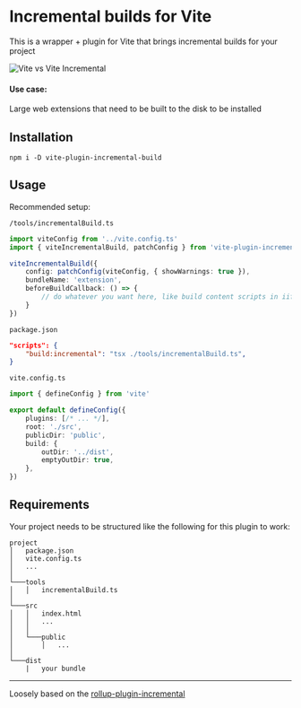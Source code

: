 # Incremental builds for Vite
This is a wrapper + plugin for Vite that brings incremental builds for your project

![Vite vs Vite Incremental](https://github.com/momentumdash/vite-plugin-incremental-build/assets/114431298/e070f60d-8519-4885-823c-8b9477ea8b5a)


#### Use case:

Large web extensions that need to be built to the disk to be installed

## Installation

```
npm i -D vite-plugin-incremental-build
```

## Usage

Recommended setup:

`/tools/incrementalBuild.ts`

```ts
import viteConfig from '../vite.config.ts'
import { viteIncrementalBuild, patchConfig } from 'vite-plugin-incremental-build'

viteIncrementalBuild({
	config: patchConfig(viteConfig, { showWarnings: true }),
	bundleName: 'extension',
	beforeBuildCallback: () => {
		// do whatever you want here, like build content scripts in iife mode
	}
})
```

`package.json`

```json
"scripts": {
    "build:incremental": "tsx ./tools/incrementalBuild.ts",
}
```

`vite.config.ts`

```ts
import { defineConfig } from 'vite'

export default defineConfig({
	plugins: [/* ... */],
	root: './src',
	publicDir: 'public',
	build: {
		outDir: '../dist',
		emptyOutDir: true,
	},
})
```

## Requirements

Your project needs to be structured like the following for this plugin to work:

```
project
│	package.json
│	vite.config.ts
│	...
│
└───tools
│	│	incrementalBuild.ts
│
└───src
│	│	index.html
│	│	...
│	│   
│	└───public
│		│	...
│
└───dist
	|	your bundle

```

---

Loosely based on the [rollup-plugin-incremental](https://github.com/mprt-org/rollup-plugin-incremental/)
